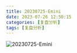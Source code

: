 ```yaml
---
title: 20230725-Emini
date: 2023-07-26 12:50:15
categories: [复盘分析]
tags: [复盘分析]
---
```



![20230725-Emini](static/img/2023-07-25-Emini.png)

